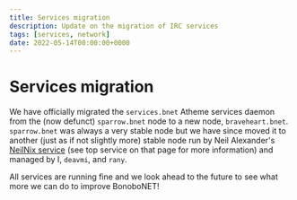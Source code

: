 ```yaml
---
title: Services migration
description: Update on the migration of IRC services
tags: [services, network]
date: 2022-05-14T00:00:00+0000
---
```


Services migration
==================

We have officially migrated the `services.bnet` Atheme services daemon from the (now defunct) `sparrow.bnet` node to a new node, `braveheart.bnet`. `sparrow.bnet` was always a very stable node but we have since moved it to another (just as if not slightly more) stable node run by Neil Alexander's [NeilNix service]() (see top service on that page for more information) and managed by I, `deavmi`, and `rany`.

All services are running fine and we look ahead to the future to see what more we can do to improve BonoboNET!
